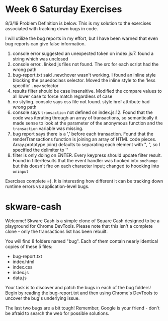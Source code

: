 # Week 6 Saturday Exercises

8/3/19
Problem Definition is below. This is my solution to the exercises associated with tracking down bugs in code.

I will utilize the bug reports in my effort, but I have been warned that even bug reports can give false information.

1. console error suggested an unexpected token on index.js:7. found a string which was unclosed
2. console error.. linked js files not found. The src for each script had the wrong path
3. bug-report.txt said .new:hover wasn't working. I found an inline style blocking the psuedoclass selector. Moved the inline style to the 'less specific' `.new` selector
4. results filter should be case insensitive. Modified the compare values to all lower case to force match regardless of case
5. no styling. console says css file not found. style href attribute had wrong path
6. console says `transaction` not defined on index.js:12. Found that the code was iterating through an array of transactions, so semantically it made sense to look at the parameter of the anonymous function and the `transaction` variable was missing.
7. bug report says there is a ',' before each transaction. Found that the renderTransactions function is joining an array of HTML code pieces. Array.prototype.join() defaults to separating each element with ", ", so I specified the delimiter to ''
8. filter is only doing on ENTER. Every keypress should update filter result. Found in filterResults that the event handler was hooked into `onchange` but this doesn't fire on each character input; changed to hoooking into `oninput`

Exercises complete =). It is interesting how different it can be tracking down runtime errors vs application-level bugs.

# skware-cash

Welcome! Skware Cash is a simple clone of Square Cash designed to be a playground for Chrome DevTools. Please note that this isn't a complete clone - only the transactions list has been rebuilt.

You will find 8 folders named "bug". Each of them contain nearly identical copies of these 5 files:

- bug-report.txt
- index.html
- index.css
- index.js
- data.js

Your task is to discover and patch the bugs in each of the bug folders! Begin by reading the bug-report.txt and then using Chrome's DevTools to uncover the bug's underlying issue.

The last two bugs are a bit tough! Remember, Google is your friend - don't be afraid to search the web for possible solutions.
